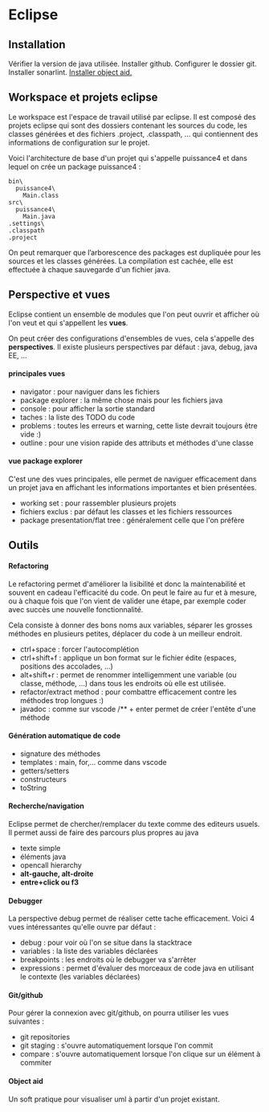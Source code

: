 # Eclipse

## Installation

Vérifier la version de java utilisée.
Installer github. Configurer le dossier git.
Installer sonarlint.
[Installer object aid.](https://www.objectaid.com/install-objectaid)

## Workspace et projets eclipse

Le workspace est l'espace de travail utilisé par eclipse. Il est composé des projets eclipse qui sont des dossiers contenant les sources du code, les classes générées et des fichiers .project, .classpath, ... qui contiennent des informations de configuration sur le projet.

Voici l'architecture de base d'un projet qui s'appelle puissance4 et dans lequel on crée un package puissance4 :
```
bin\
  puissance4\
    Main.class
src\
  puissance4\
    Main.java
.settings\
.classpath
.project
```

On peut remarquer que l’arborescence des packages est dupliquée pour les sources et les classes générées. La compilation est cachée, elle est effectuée à chaque sauvegarde d'un fichier java.

## Perspective et vues

Eclipse contient un ensemble de modules que l'on peut ouvrir et afficher où l'on veut et qui s'appellent les **vues**.

On peut créer des configurations d'ensembles de vues, cela s'appelle des **perspectives**. Il existe plusieurs perspectives par défaut : java, debug, java EE, ...

#### principales vues

- navigator : pour naviguer dans les fichiers
- package explorer : la même chose mais pour les fichiers java
- console : pour afficher la sortie standard
- taches : la liste des TODO du code
- problems : toutes les erreurs et warning, cette liste devrait toujours être vide :)
- outline : pour une vision rapide des attributs et méthodes d'une classe

#### vue package explorer

C'est une des vues principales, elle permet de naviguer efficacement dans un projet java en affichant les informations importantes et bien présentées.

- working set : pour rassembler plusieurs projets
- fichiers exclus : par défaut les classes et les fichiers ressources
- package presentation/flat tree : généralement celle que l'on préfère

## Outils

#### Refactoring

Le refactoring permet d'améliorer la lisibilité et donc la maintenabilité et souvent en cadeau l'efficacité du code. On peut le faire au fur et à mesure, ou à chaque fois que l'on vient de valider une étape, par exemple coder avec succès une nouvelle fonctionnalité.

Cela consiste à donner des bons noms aux variables, séparer les grosses méthodes en plusieurs petites, déplacer du code à un meilleur endroit.

- ctrl+space : forcer l'autocomplétion
- ctrl+shift+f : applique un bon format sur le fichier édite (espaces, positions des accolades, ...)
- alt+shift+r : permet de renommer intelligemment une variable (ou classe, méthode, ...) dans tous les endroits où elle est utilisée.
- refactor/extract method : pour combattre efficacement contre les méthodes trop longues :)
- javadoc : comme sur vscode /** + enter permet de créer l'entête d'une méthode

#### Génération automatique de code

- signature des méthodes
- templates : main, for,... comme dans vscode
- getters/setters
- constructeurs
- toString

#### Recherche/navigation

Eclipse permet de chercher/remplacer du texte comme des editeurs usuels. Il permet aussi de faire des parcours plus propres au java

- texte simple
- éléments java
- opencall hierarchy
- **alt-gauche, alt-droite**
- **entre+click ou f3**

#### Debugger

La perspective debug permet de réaliser cette tache efficacement. Voici 4 vues intéressantes qu'elle ouvre par défaut :

- debug : pour voir où l'on se situe dans la stacktrace
- variables : la liste des variables déclarées
- breakpoints : les endroits où le debugger va s'arrêter
- expressions : permet d'évaluer des morceaux de code java en utilisant le contexte (les variables déclarées)

#### Git/github

Pour gérer la connexion avec git/github, on pourra utiliser les vues suivantes :

- git repositories
- git staging : s'ouvre automatiquement lorsque l'on commit
- compare : s'ouvre automatiquement lorsque l'on clique sur un élément à commiter

#### Object aid

Un soft pratique pour visualiser uml à partir d'un projet existant.
